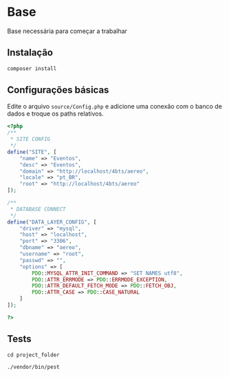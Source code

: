 # Base

Base necessária para começar a trabalhar

## Instalação

```sh
composer install
```

## Configurações básicas

Edite o arquivo `source/Config.php` e adicione uma conexão com o banco de dados e troque os paths relativos.

```php
<?php
/**
 * SITE CONFIG
 */
define("SITE", [
    "name" => "Eventos",
    "desc" => "Eventos",
    "domain" => "http://localhost/4bts/aereo",
    "locale" => "pt_BR",
    "root" => "http://localhost/4bts/aereo"
]);

/**
 * DATABASE CONNECT
 */
define("DATA_LAYER_CONFIG", [
    "driver" => "mysql",
    "host" => "localhost",
    "port" => "3306",
    "dbname" => "aereo",
    "username" => "root",
    "passwd" => "",
    "options" => [
        PDO::MYSQL_ATTR_INIT_COMMAND => "SET NAMES utf8",
        PDO::ATTR_ERRMODE => PDO::ERRMODE_EXCEPTION,
        PDO::ATTR_DEFAULT_FETCH_MODE => PDO::FETCH_OBJ,
        PDO::ATTR_CASE => PDO::CASE_NATURAL
    ]
]);

?>
```

## Tests

```
cd project_folder
```

```
./vendor/bin/pest
```
